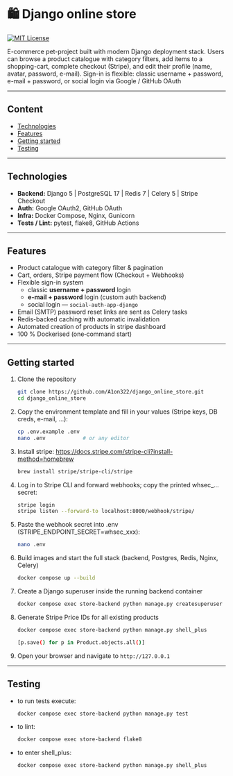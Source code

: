 # 🛍️ Django online store

[![MIT License](https://img.shields.io/badge/License-MIT-green.svg)](LICENSE)

E-commerce pet-project built with modern Django deployment stack. Users can browse a product catalogue with 
category filters, add items to a shopping-cart, complete checkout (Stripe), and edit their profile 
(name, avatar, password, e-mail). Sign-in is flexible: classic username + password, e-mail + password, or social login 
via Google / GitHub OAuth

---

## Content
- [Technologies](#technologies)
- [Features](#features)
- [Getting started](#getting-started)
- [Testing](#testing)


---
## Technologies

* **Backend:** Django 5 | PostgreSQL 17 | Redis 7 | Celery 5 | Stripe Checkout  
* **Auth:** Google OAuth2, GitHub OAuth  
* **Infra:** Docker Compose, Nginx, Gunicorn  
* **Tests / Lint:** pytest, flake8, GitHub Actions

---

## Features
- Product catalogue with category filter & pagination
- Cart, orders, Stripe payment flow (Checkout + Webhooks)
- Flexible sign-in system  
  - classic **username + password** login  
  - **e-mail + password** login (custom auth backend)  
  - social login — `social-auth-app-django`
- Email (SMTP) password reset links are sent as Celery tasks
- Redis-backed caching with automatic invalidation
- Automated creation of products in stripe dashboard
- 100 % Dockerised (one‐command start)

---

## Getting started

1. Clone the repository  
   ```sh
   git clone https://github.com/A1on322/django_online_store.git
   cd django_online_store
    ```

2. Copy the environment template and fill in your values (Stripe keys, DB creds, e-mail, …):
    ```sh
    cp .env.example .env
    nano .env            # or any editor
    ```

3. Install stripe:
    https://docs.stripe.com/stripe-cli?install-method=homebrew
    ```sh
    brew install stripe/stripe-cli/stripe
    ```

4. Log in to Stripe CLI and forward webhooks; copy the printed whsec_… secret:
    ```sh
    stripe login
    stripe listen --forward-to localhost:8000/webhook/stripe/
    ```

5. Paste the webhook secret into .env (STRIPE_ENDPOINT_SECRET=whsec_xxx):
    ```sh
    nano .env
    ```

6. Build images and start the full stack (backend, Postgres, Redis, Nginx, Celery)
    ```sh
    docker compose up --build 
    ```

7. Create a Django superuser inside the running backend container
    ```sh
    docker compose exec store-backend python manage.py createsuperuser
    ```

8. Generate Stripe Price IDs for all existing products
    ```sh
    docker compose exec store-backend python manage.py shell_plus
   
    [p.save() for p in Product.objects.all()]
    ```
9. Open your browser and navigate to `http://127.0.0.1`
---

## Testing

- to run tests execute:
    ```sh
    docker compose exec store-backend python manage.py test
    ```
- to lint:
    ```sh
    docker compose exec store-backend flake8
    ```
- to enter shell_plus:
    ```sh
    docker compose exec store-backend python manage.py shell_plus
    ```



